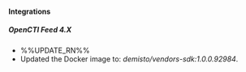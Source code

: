 
#### Integrations

##### OpenCTI Feed 4.X

- %%UPDATE_RN%%
- Updated the Docker image to: *demisto/vendors-sdk:1.0.0.92984*.
